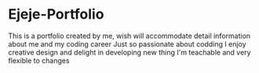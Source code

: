 # Ejeje-Portfolio
This is a portfolio created by me, wish will accommodate detail information about me and my coding career
Just so passionate about codding
I enjoy creative design and delight in developing new thing
I'm teachable and very flexible to changes
